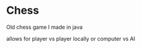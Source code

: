 # Chess
 
 Old chess game I made in java
 
 allows for player vs player locally or computer vs AI
 
 
